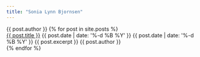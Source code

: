 ```yaml
---
title: "Sonia Lynn Bjornsen"
---
```


<div itemscope itemtype="http://schema.org/Blog">
  <span itemprop="about" itemscope itemid="{{ site.url }}/about" class="hidden">{{ post.author }}</span>
  {% for post in site.posts %}
    <div itemprop="blogPost" itemscope itemtype="http://schema.org/BlogPosting">
      <a itemprop="url" href="{{ site.url }}{{ post.url }}"><span itemprop="name"><span itemprop="headline">{{ post.title }}</span></span></a>
      <time itemprop="datePublished" datetime="{{ post.date | date: '%Y-%m-%d' }}">{{ post.date | date: '%-d %B %Y' }}</time>
      <time itemprop="dateModified" datetime="{{ post.date | date: '%Y-%m-%d' }}" class="hidden">{{ post.date | date: '%-d %B %Y' }}</time>
      <span itemprop="articleBody">{{ post.excerpt }}</span>
      <span itemprop="author" itemscope itemid="{{ site.url }}/about" class="hidden">{{ post.author }}</span>
      <a itemprop="mainEntityOfPage" href="{{ site.url }}" class="hidden"></a>
    </div>
  {% endfor %}
</div>

